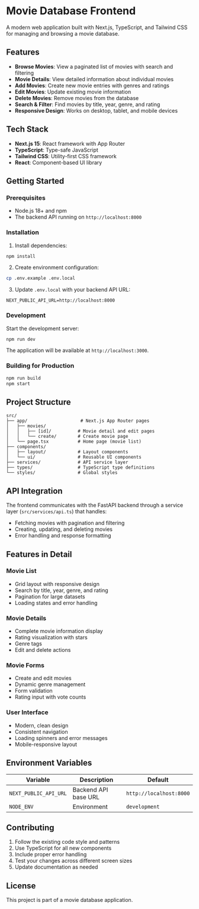 # Movie Database Frontend

A modern web application built with Next.js, TypeScript, and Tailwind CSS for managing and browsing a movie database.

## Features

- **Browse Movies**: View a paginated list of movies with search and filtering
- **Movie Details**: View detailed information about individual movies
- **Add Movies**: Create new movie entries with genres and ratings
- **Edit Movies**: Update existing movie information
- **Delete Movies**: Remove movies from the database
- **Search & Filter**: Find movies by title, year, genre, and rating
- **Responsive Design**: Works on desktop, tablet, and mobile devices

## Tech Stack

- **Next.js 15**: React framework with App Router
- **TypeScript**: Type-safe JavaScript
- **Tailwind CSS**: Utility-first CSS framework
- **React**: Component-based UI library

## Getting Started

### Prerequisites

- Node.js 18+ and npm
- The backend API running on `http://localhost:8000`

### Installation

1. Install dependencies:
```bash
npm install
```

2. Create environment configuration:
```bash
cp .env.example .env.local
```

3. Update `.env.local` with your backend API URL:
```
NEXT_PUBLIC_API_URL=http://localhost:8000
```

### Development

Start the development server:
```bash
npm run dev
```

The application will be available at `http://localhost:3000`.

### Building for Production

```bash
npm run build
npm start
```

## Project Structure

```
src/
├── app/                    # Next.js App Router pages
│   ├── movies/
│   │   ├── [id]/          # Movie detail and edit pages
│   │   └── create/        # Create movie page
│   └── page.tsx           # Home page (movie list)
├── components/
│   ├── layout/            # Layout components
│   └── ui/                # Reusable UI components
├── services/              # API service layer
├── types/                 # TypeScript type definitions
└── styles/                # Global styles
```

## API Integration

The frontend communicates with the FastAPI backend through a service layer (`src/services/api.ts`) that handles:

- Fetching movies with pagination and filtering
- Creating, updating, and deleting movies
- Error handling and response formatting

## Features in Detail

### Movie List
- Grid layout with responsive design
- Search by title, year, genre, and rating
- Pagination for large datasets
- Loading states and error handling

### Movie Details
- Complete movie information display
- Rating visualization with stars
- Genre tags
- Edit and delete actions

### Movie Forms
- Create and edit movies
- Dynamic genre management
- Form validation
- Rating input with vote counts

### User Interface
- Modern, clean design
- Consistent navigation
- Loading spinners and error messages
- Mobile-responsive layout

## Environment Variables

| Variable | Description | Default |
|----------|-------------|---------|
| `NEXT_PUBLIC_API_URL` | Backend API base URL | `http://localhost:8000` |
| `NODE_ENV` | Environment | `development` |

## Contributing

1. Follow the existing code style and patterns
2. Use TypeScript for all new components
3. Include proper error handling
4. Test your changes across different screen sizes
5. Update documentation as needed

## License

This project is part of a movie database application.
